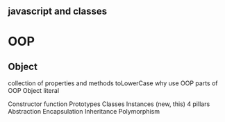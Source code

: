 ## javascript and classes
# OOP
## Object


collection of properties and methods
toLowerCase
why use OOP
parts of OOP
Object literal

Constructor function
Prototypes
Classes
Instances (new, this)
4 pillars
Abstraction Encapsulation Inheritance Polymorphism
